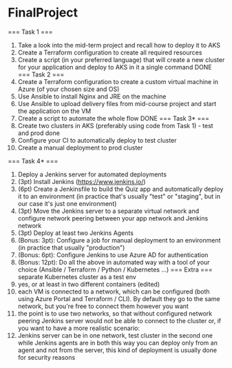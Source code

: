 # FinalProject
=== Task 1 ===
1. Take a look into the mid-term project and recall how to deploy it to AKS
2. Create a Terraform configuration to create all required resources
3. Create a script (in your preferred language) that will create a new cluster for your application and deploy to AKS in it a single command
DONE
=== Task 2 ===
1. Create a Terraform configuration to create a custom virtual machine in Azure (of your chosen size and OS)
2. Use Ansible to install Nginx and JRE on the machine
3. Use Ansible to upload delivery files from mid-course project and start the application on the VM
4. Create a script to automate the whole flow
DONE
=== Task 3* ===
1. Create two clusters in AKS (preferably using code from Task 1) - test and prod done
2. Configure your CI to automatically deploy to test cluster
3. Create a manual deployment to prod cluster 


=== Task 4* ===
1.  Deploy a Jenkins server for automated deployments
2.  (3pt) Install Jenkins (https://www.jenkins.io/) 
3.  (6pt) Create a Jenkinsfile to build the Quiz app and automatically deploy it to an environment (in practice that's usually "test" or "staging", but in our case it's just one environment)
4.  (3pt) Move the Jenkins server to a separate virtual network and configure network peering between your app network and Jenkins network
5.  (3pt) Deploy at least two Jenkins Agents
5.  (Bonus: 3pt): Configure a job for manual deployment to an environment (in practice that usually "production")
6.  (Bonus: 6pt): Configure Jenkins to use Azure AD for authentication
7.  (Bonus: 12pt): Do all the above in automated way with a tool of your choice (Ansible / Terraform / Python / Kubernetes ...)
=== Extra ===
separate Kubernetes cluster as a test env
1. yes, or at least in two different containers (edited) 
2. each VM is connected to a network, which can be configured (both using Azure Portal and Terraform / CLI). By default they go to the same network, but you're free to connect them however you want
3.  the point is to use two networks, so that without configured network peering Jenkins server would not be able to connect to the cluster or, if you want to have a more realistic scenario:
4.  Jenkins server can be in one network, test cluster in the second one while Jenkins agents are in both this way you can deploy only from an agent and not from the server, this kind of deployment is usually done for security reasons
